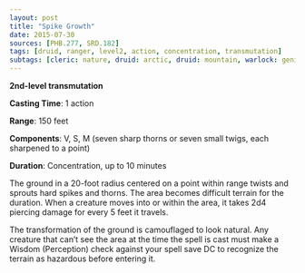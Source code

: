 ```yaml
---
layout: post
title: "Spike Growth"
date: 2015-07-30
sources: [PHB.277, SRD.182]
tags: [druid, ranger, level2, action, concentration, transmutation]
subtags: [cleric: nature, druid: arctic, druid: mountain, warlock: genie-dao, damage: piercing]
---
```


**2nd-level transmutation**

**Casting Time**: 1 action

**Range**: 150 feet

**Components**: V, S, M (seven sharp thorns or seven small twigs, each sharpened to a point)

**Duration**: Concentration, up to 10 minutes

The ground in a 20-foot radius centered on a point within range twists and sprouts hard spikes and thorns. The area becomes difficult terrain for the duration. When a creature moves into or within the area, it takes 2d4 piercing damage for every 5 feet it travels. 

The transformation of the ground is camouflaged to look natural. Any creature that can’t see the area at the time the spell is cast must make a Wisdom (Perception) check against your spell save DC to recognize the terrain as hazardous before entering it.

